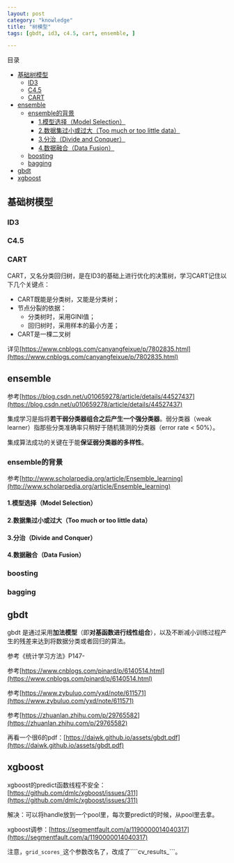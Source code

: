 ```yaml
---
layout: post
category: "knowledge"
title: "树模型"
tags: [gbdt, id3, c4.5, cart, ensemble, ]

---
```


目录

<!-- TOC -->

- [基础树模型](#%E5%9F%BA%E7%A1%80%E6%A0%91%E6%A8%A1%E5%9E%8B)
  - [ID3](#id3)
  - [C4.5](#c45)
  - [CART](#cart)
- [ensemble](#ensemble)
  - [ensemble的背景](#ensemble%E7%9A%84%E8%83%8C%E6%99%AF)
    - [1.模型选择（Model Selection）](#1%E6%A8%A1%E5%9E%8B%E9%80%89%E6%8B%A9model-selection)
    - [2.数据集过小或过大（Too much or too little data）](#2%E6%95%B0%E6%8D%AE%E9%9B%86%E8%BF%87%E5%B0%8F%E6%88%96%E8%BF%87%E5%A4%A7too-much-or-too-little-data)
    - [3.分治（Divide and Conquer）](#3%E5%88%86%E6%B2%BBdivide-and-conquer)
    - [4.数据融合（Data Fusion）](#4%E6%95%B0%E6%8D%AE%E8%9E%8D%E5%90%88data-fusion)
  - [boosting](#boosting)
  - [bagging](#bagging)
- [gbdt](#gbdt)
- [xgboost](#xgboost)

<!-- /TOC -->


## 基础树模型

### ID3

### C4.5

### CART

CART，又名分类回归树，是在ID3的基础上进行优化的决策树，学习CART记住以下几个关键点：

+ CART既能是分类树，又能是分类树；
+ 节点分裂的依据：
    + 分类树时，采用GINI值；
    + 回归树时，采用样本的最小方差；
+ CART是一棵二叉树

详见[https://www.cnblogs.com/canyangfeixue/p/7802835.html](https://www.cnblogs.com/canyangfeixue/p/7802835.html)



## ensemble

参考[https://blog.csdn.net/u010659278/article/details/44527437](https://blog.csdn.net/u010659278/article/details/44527437)

集成学习是指将**若干弱分类器组合之后产生一个强分类器**。弱分类器（weak learner）指那些分类准确率只稍好于随机猜测的分类器（error rate < 50%）。

集成算法成功的关键在于能**保证弱分类器的多样性**。

### ensemble的背景

参考[http://www.scholarpedia.org/article/Ensemble_learning](http://www.scholarpedia.org/article/Ensemble_learning)

#### 1.模型选择（Model Selection）


#### 2.数据集过小或过大（Too much or too little data）


#### 3.分治（Divide and Conquer）


#### 4.数据融合（Data Fusion） 



### boosting




### bagging






## gbdt

gbdt 是通过采用**加法模型**（即**对基函数进行线性组合**），以及不断减小训练过程产生的残差来达到将数据分类或者回归的算法。

参考《统计学习方法》P147-


参考[https://www.cnblogs.com/pinard/p/6140514.html](https://www.cnblogs.com/pinard/p/6140514.html)


参考[https://www.zybuluo.com/yxd/note/611571](https://www.zybuluo.com/yxd/note/611571)


参考[https://zhuanlan.zhihu.com/p/29765582](https://zhuanlan.zhihu.com/p/29765582)

再看一个很6的pdf：[https://daiwk.github.io/assets/gbdt.pdf](https://daiwk.github.io/assets/gbdt.pdf)


## xgboost

xgboost的predict函数线程不安全：[https://github.com/dmlc/xgboost/issues/311](https://github.com/dmlc/xgboost/issues/311)

解决：可以将handle放到一个pool里，每次要predict的时候，从pool里去拿。

xgboost调参：[https://segmentfault.com/a/1190000014040317](https://segmentfault.com/a/1190000014040317)

注意，```grid_scores_```这个参数改名了，改成了````cv_results_```。


